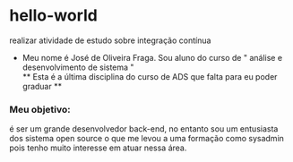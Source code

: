 # hello-world
realizar atividade de estudo sobre integração contínua
* Meu nome é José de Oliveira Fraga. Sou aluno do curso de " análise e desenvolvimento de sistema "</br>
** Esta é a última disciplina do curso de ADS que falta para eu poder graduar **
### Meu objetivo: ###
é ser um grande desenvolvedor back-end, no entanto sou um entusiasta dos sistema open source o que me levou 
a uma formação como sysadmin pois tenho muito interesse em atuar nessa área.
  
